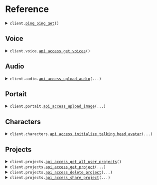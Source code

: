 # Reference
<details><summary><code>client.<a href="src/hedra/client.py">ping_ping_get</a>()</code></summary>
<dl>
<dd>

#### 🔌 Usage

<dl>
<dd>

<dl>
<dd>

```python
from hedra import Hedra

client = Hedra(
    api_key="YOUR_API_KEY",
)
client.ping_ping_get()

```
</dd>
</dl>
</dd>
</dl>

#### ⚙️ Parameters

<dl>
<dd>

<dl>
<dd>

**request_options:** `typing.Optional[RequestOptions]` — Request-specific configuration.
    
</dd>
</dl>
</dd>
</dl>


</dd>
</dl>
</details>

## Voice
<details><summary><code>client.voice.<a href="src/hedra/voice/client.py">api_access_get_voices</a>()</code></summary>
<dl>
<dd>

#### 🔌 Usage

<dl>
<dd>

<dl>
<dd>

```python
from hedra import Hedra

client = Hedra(
    api_key="YOUR_API_KEY",
)
client.voice.api_access_get_voices()

```
</dd>
</dl>
</dd>
</dl>

#### ⚙️ Parameters

<dl>
<dd>

<dl>
<dd>

**request_options:** `typing.Optional[RequestOptions]` — Request-specific configuration.
    
</dd>
</dl>
</dd>
</dl>


</dd>
</dl>
</details>

## Audio
<details><summary><code>client.audio.<a href="src/hedra/audio/client.py">api_access_upload_audio</a>(...)</code></summary>
<dl>
<dd>

#### 🔌 Usage

<dl>
<dd>

<dl>
<dd>

```python
from hedra import Hedra

client = Hedra(
    api_key="YOUR_API_KEY",
)
client.audio.api_access_upload_audio()

```
</dd>
</dl>
</dd>
</dl>

#### ⚙️ Parameters

<dl>
<dd>

<dl>
<dd>

**file:** `from __future__ import annotations

core.File` — See core.File for more documentation
    
</dd>
</dl>

<dl>
<dd>

**content_length:** `typing.Optional[int]` 
    
</dd>
</dl>

<dl>
<dd>

**request_options:** `typing.Optional[RequestOptions]` — Request-specific configuration.
    
</dd>
</dl>
</dd>
</dl>


</dd>
</dl>
</details>

## Portait
<details><summary><code>client.portait.<a href="src/hedra/portait/client.py">api_access_upload_image</a>(...)</code></summary>
<dl>
<dd>

#### 🔌 Usage

<dl>
<dd>

<dl>
<dd>

```python
from hedra import Hedra

client = Hedra(
    api_key="YOUR_API_KEY",
)
client.portait.api_access_upload_image()

```
</dd>
</dl>
</dd>
</dl>

#### ⚙️ Parameters

<dl>
<dd>

<dl>
<dd>

**file:** `from __future__ import annotations

core.File` — See core.File for more documentation
    
</dd>
</dl>

<dl>
<dd>

**aspect_ratio:** `typing.Optional[str]` 
    
</dd>
</dl>

<dl>
<dd>

**content_length:** `typing.Optional[int]` 
    
</dd>
</dl>

<dl>
<dd>

**request_options:** `typing.Optional[RequestOptions]` — Request-specific configuration.
    
</dd>
</dl>
</dd>
</dl>


</dd>
</dl>
</details>

## Characters
<details><summary><code>client.characters.<a href="src/hedra/characters/client.py">api_access_initialize_talking_head_avatar</a>(...)</code></summary>
<dl>
<dd>

#### 🔌 Usage

<dl>
<dd>

<dl>
<dd>

```python
from hedra import Hedra

client = Hedra(
    api_key="YOUR_API_KEY",
)
client.characters.api_access_initialize_talking_head_avatar()

```
</dd>
</dl>
</dd>
</dl>

#### ⚙️ Parameters

<dl>
<dd>

<dl>
<dd>

**content_length:** `typing.Optional[int]` 
    
</dd>
</dl>

<dl>
<dd>

**text:** `typing.Optional[str]` — text to convert to audio. Ignored if audio_source is not tts
    
</dd>
</dl>

<dl>
<dd>

**voice_id:** `typing.Optional[str]` — Voice ID
    
</dd>
</dl>

<dl>
<dd>

**voice_url:** `typing.Optional[str]` — URL of audio uploaded using the /v1/audio endpoint
    
</dd>
</dl>

<dl>
<dd>

**avatar_image:** `typing.Optional[str]` — URL of image uploaded via /v1/portrait
    
</dd>
</dl>

<dl>
<dd>

**aspect_ratio:** `typing.Optional[ApiGenerateTalkingAvatarRequestBodyAspectRatio]` — URL of audio uploaded using the /v1/audio endpoint
    
</dd>
</dl>

<dl>
<dd>

**audio_source:** `typing.Optional[ApiGenerateTalkingAvatarRequestBodyAudioSource]` — `tts` for text to speech or `audio`
    
</dd>
</dl>

<dl>
<dd>

**avatar_image_input:** `typing.Optional[AvatarImageInput]` — Image metadata
    
</dd>
</dl>

<dl>
<dd>

**request_options:** `typing.Optional[RequestOptions]` — Request-specific configuration.
    
</dd>
</dl>
</dd>
</dl>


</dd>
</dl>
</details>

## Projects
<details><summary><code>client.projects.<a href="src/hedra/projects/client.py">api_access_get_all_user_projects</a>()</code></summary>
<dl>
<dd>

#### 🔌 Usage

<dl>
<dd>

<dl>
<dd>

```python
from hedra import Hedra

client = Hedra(
    api_key="YOUR_API_KEY",
)
client.projects.api_access_get_all_user_projects()

```
</dd>
</dl>
</dd>
</dl>

#### ⚙️ Parameters

<dl>
<dd>

<dl>
<dd>

**request_options:** `typing.Optional[RequestOptions]` — Request-specific configuration.
    
</dd>
</dl>
</dd>
</dl>


</dd>
</dl>
</details>

<details><summary><code>client.projects.<a href="src/hedra/projects/client.py">api_access_get_project</a>(...)</code></summary>
<dl>
<dd>

#### 🔌 Usage

<dl>
<dd>

<dl>
<dd>

```python
from hedra import Hedra

client = Hedra(
    api_key="YOUR_API_KEY",
)
client.projects.api_access_get_project(
    project_id="project_id",
)

```
</dd>
</dl>
</dd>
</dl>

#### ⚙️ Parameters

<dl>
<dd>

<dl>
<dd>

**project_id:** `str` 
    
</dd>
</dl>

<dl>
<dd>

**request_options:** `typing.Optional[RequestOptions]` — Request-specific configuration.
    
</dd>
</dl>
</dd>
</dl>


</dd>
</dl>
</details>

<details><summary><code>client.projects.<a href="src/hedra/projects/client.py">api_access_delete_project</a>(...)</code></summary>
<dl>
<dd>

#### 🔌 Usage

<dl>
<dd>

<dl>
<dd>

```python
from hedra import Hedra

client = Hedra(
    api_key="YOUR_API_KEY",
)
client.projects.api_access_delete_project(
    project_id="project_id",
)

```
</dd>
</dl>
</dd>
</dl>

#### ⚙️ Parameters

<dl>
<dd>

<dl>
<dd>

**project_id:** `str` 
    
</dd>
</dl>

<dl>
<dd>

**request_options:** `typing.Optional[RequestOptions]` — Request-specific configuration.
    
</dd>
</dl>
</dd>
</dl>


</dd>
</dl>
</details>

<details><summary><code>client.projects.<a href="src/hedra/projects/client.py">api_access_share_project</a>(...)</code></summary>
<dl>
<dd>

#### 🔌 Usage

<dl>
<dd>

<dl>
<dd>

```python
from hedra import Hedra

client = Hedra(
    api_key="YOUR_API_KEY",
)
client.projects.api_access_share_project(
    project_id="project_id",
)

```
</dd>
</dl>
</dd>
</dl>

#### ⚙️ Parameters

<dl>
<dd>

<dl>
<dd>

**project_id:** `str` 
    
</dd>
</dl>

<dl>
<dd>

**shared:** `typing.Optional[bool]` 
    
</dd>
</dl>

<dl>
<dd>

**request_options:** `typing.Optional[RequestOptions]` — Request-specific configuration.
    
</dd>
</dl>
</dd>
</dl>


</dd>
</dl>
</details>


